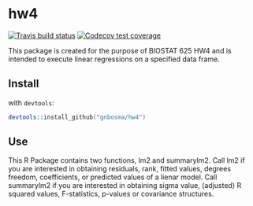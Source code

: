 hw4
========
<!-- badges: start -->
[![Travis build status](https://travis-ci.com/gnbosma/hw4.svg?branch=master)](https://travis-ci.com/gnbosma/hw4)
[![Codecov test coverage](https://codecov.io/gh/gnbosma/hw4/branch/master/graph/badge.svg)](https://codecov.io/gh/gnbosma/hw4?branch=master)
<!-- badges: end -->

This package is created for the purpose of BIOSTAT 625 HW4 and is intended to execute linear regressions on a specified data frame.

## Install 
with `devtools`:

```S
devtools::install_github("gnbosma/hw4")
```

## Use 
This R Package contains two functions, lm2 and summarylm2. Call lm2 if you are interested in obtaining residuals, rank, fitted values, degrees freedom, coefficients, or predicted values of a lienar model. Call summarylm2 if you are interested in obtaining sigma value, (adjusted) R squared values, F-statistics, p-values or covariance structures.
